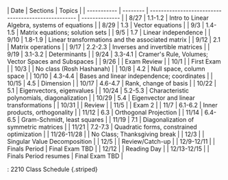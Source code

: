 | Date        | Sections | Topics                                              |
| ----------- | -------- | --------------------------------------------------- | -------------- |
| 8/27        | 1.1-1.2  | Intro to Linear Algebra, systems of equations       |
| 8/29        | 1.3      | Vector equations                                    |
| 9/3         | 1.4-1.5  | Matrix equations; solution sets                     |
| 9/5         | 1.7      | Linear independence                                 |
| 9/10        | 1.8-1.9  | Linear transformations and the associated matrix    |
| 9/12        | 2.1      | Matrix operations                                   |
| 9/17        | 2.2-2.3  | Inverses and invertible matrices                    |
| 9/19        | 3.1-3.2  | Determinants                                        |
| 9/24        | 3.3-4.1  | Cramer's Rule, Volumes; Vector Spaces and Subspaces |
| 9/26        |          | Exam Review                                         |
| 10/1        |          | First Exam                                          |
| 10/3        |          | No class (Rosh Hashanah)                            |
| 10/8        | 4.2      | Null space, column space                            |
| 10/10       | 4.3-4.4  | Bases and linear independence; coordinates          |
| 10/15       | 4.5      | Dimension                                           |
| 10/17       | 4.6-4.7  | Rank, change of basis                               |
| 10/22       | 5.1      | Eigenvectors, eigenvalues                           |
| 10/24       | 5.2-5.3  | Characteristic polynomials, diagonalization         |
| 10/29       | 5.4      | Eigenvector and linear transformations              |
| 10/31       |          | Review                                              |
| 11/5        |          | Exam 2                                              |
| 11/7        | 6.1-6.2  | Inner products, orthogonality                       |
| 11/12       | 6.3      | Orthogonal Projection                               |
| 11/14       | 6.4-6.5  | Gram-Schmidt, least squares                         |
| 11/19       | 7.1      | Diagonalization of symmetric matrices               |
| 11/21       | 7.2-7.3  | Quadratic forms, constrained optimization           |
| 11/26-11/28 |          | No Class; Thanksgiving break                        |
| 12/3        |          | Singular Value Decomposition                        |
| 12/5        |          | Review/Catch-up                                     |
| 12/9-12/11  |          | Finals Period                                       | Final Exam TBD |
| 12/12       |          | Reading Day                                         |
| 12/13-12/15 |          | Finals Period resumes                               | Final Exam TBD |

: 2210 Class Schedule {.striped}
